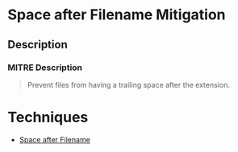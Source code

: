
# Space after Filename Mitigation

## Description

### MITRE Description

> Prevent files from having a trailing space after the extension.


# Techniques


* [Space after Filename](../techniques/Space-after-Filename.md)

